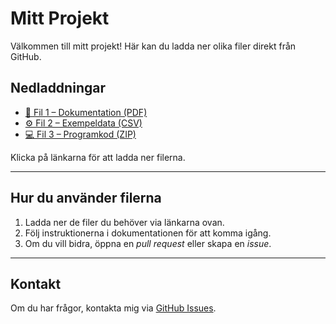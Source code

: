 # Mitt Projekt

Välkommen till mitt projekt! Här kan du ladda ner olika filer direkt från GitHub.

## Nedladdningar

- [📄 Fil 1 – Dokumentation (PDF)](./files/dokumentation.pdf)
- [⚙️ Fil 2 – Exempeldata (CSV)](./files/data.csv)
- [💻 Fil 3 – Programkod (ZIP)](./files/kod.zip)

Klicka på länkarna för att ladda ner filerna.

---

## Hur du använder filerna

1. Ladda ner de filer du behöver via länkarna ovan.  
2. Följ instruktionerna i dokumentationen för att komma igång.  
3. Om du vill bidra, öppna en *pull request* eller skapa en *issue*.  

---

## Kontakt

Om du har frågor, kontakta mig via [GitHub Issues](../../issues).
